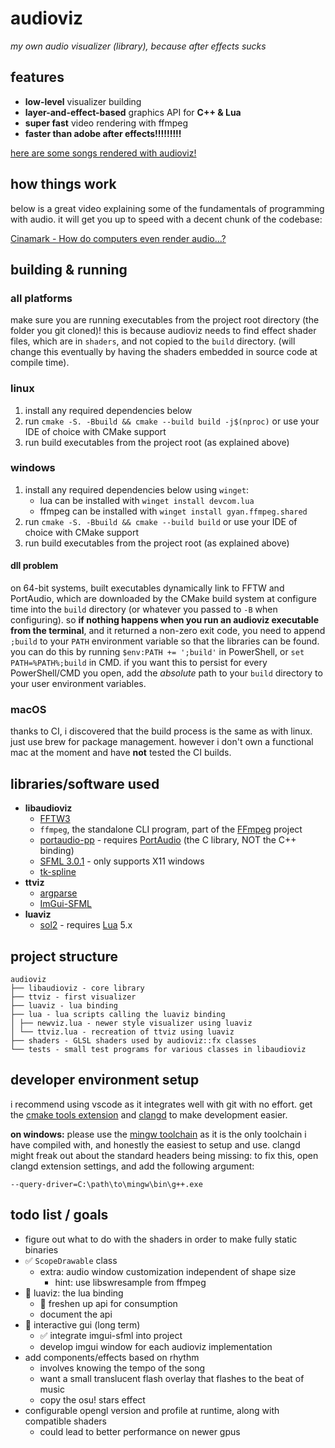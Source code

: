 # audioviz
*my own audio visualizer (library), because after effects sucks*

## features
- **low-level** visualizer building
- **layer-and-effect-based** graphics API for **C++ & Lua**
- **super fast** video rendering with ffmpeg
- **faster than adobe after effects!!!!!!!!!**

[here are some songs rendered with audioviz!](https://youtube.com/playlist?list=PLq63g2iq0LVvxNjjoYOL4GMTOdXEdHsBf)

## how things work
below is a great video explaining some of the fundamentals of programming with audio. it will get you up to speed with a decent chunk of the codebase:

[Cinamark - How do computers even render audio...?](https://youtu.be/md79DDofGVo)

## building & running

### all platforms
make sure you are running executables from the project root directory (the folder you git cloned)! this is because audioviz needs to find effect shader files, which are in `shaders`, and not copied to the `build` directory. (will change this eventually by having the shaders embedded in source code at compile time).

### linux
1. install any required dependencies below
2. run `cmake -S. -Bbuild && cmake --build build -j$(nproc)` or use your IDE of choice with CMake support
3. run build executables from the project root (as explained above)

### windows
1. install any required dependencies below using `winget`:
   - lua can be installed with `winget install devcom.lua`
   - ffmpeg can be installed with `winget install gyan.ffmpeg.shared`
2. run `cmake -S. -Bbuild && cmake --build build` or use your IDE of choice with CMake support
3. run build executables from the project root (as explained above)

#### dll problem
on 64-bit systems, built executables dynamically link to FFTW and PortAudio, which are downloaded by the CMake build system at configure time into the `build` directory (or whatever you passed to `-B` when configuring). so **if nothing happens when you run an audioviz executable from the terminal**, and it returned a non-zero exit code, you need to append `;build` to your `PATH` environment variable so that the libraries can be found. you can do this by running `$env:PATH += ';build'` in PowerShell, or `set PATH=%PATH%;build` in CMD. if you want this to persist for every PowerShell/CMD you open, add the *absolute* path to your `build` directory to your user environment variables.

### macOS
thanks to CI, i discovered that the build process is the same as with linux. just use brew for package management. however i don't own a functional mac at the moment and have **not** tested the CI builds.

## libraries/software used
- **libaudioviz**
  - [FFTW3](https://fftw.org)
  - `ffmpeg`, the standalone CLI program, part of the [FFmpeg](https://ffmpeg.org) project
  - [portaudio-pp](https://github.com/trustytrojan/portaudio-pp) - requires [PortAudio](https://www.portaudio.com) (the C library, NOT the C++ binding)
  - [SFML 3.0.1](https://github.com/SFML/SFML/tree/3.0.1) - only supports X11 windows
  - [tk-spline](https://github.com/ttk592/spline)
- **ttviz**
  - [argparse](https://github.com/p-ranav/argparse)
  - [ImGui-SFML](https://github.com/SFML/imgui-sfml)
- **luaviz**
  - [sol2](https://github.com/ThePhD/sol2) - requires [Lua](https://lua.org/) 5.x

## project structure
```
audioviz
├── libaudioviz - core library
├── ttviz - first visualizer
├── luaviz - lua binding
├── lua - lua scripts calling the luaviz binding
│ ├── newviz.lua - newer style visualizer using luaviz
│ └── ttviz.lua - recreation of ttviz using luaviz
├── shaders - GLSL shaders used by audioviz::fx classes
└── tests - small test programs for various classes in libaudioviz
```

## developer environment setup
i recommend using vscode as it integrates well with git with no effort. get the [cmake tools extension](https://marketplace.visualstudio.com/items?itemName=ms-vscode.cmake-tools) and [clangd](https://marketplace.visualstudio.com/items?itemName=llvm-vs-code-extensions.vscode-clangd) to make development easier.

**on windows:** please use the [mingw toolchain](https://github.com/niXman/mingw-builds-binaries/releases) as it is the only toolchain i have compiled with, and honestly the easiest to setup and use. clangd might freak out about the standard headers being missing: to fix this, open clangd extension settings, and add the following argument:
```
--query-driver=C:\path\to\mingw\bin\g++.exe
```

## todo list / goals
- figure out what to do with the shaders in order to make fully static binaries
- ✅️ `ScopeDrawable` class
  - extra: audio window customization independent of shape size
    - hint: use libswresample from ffmpeg
- 🔄 luaviz: the lua binding
  - 🔄 freshen up api for consumption
  - document the api
- 🔄 interactive gui (long term)
  - ✅️ integrate imgui-sfml into project
  - develop imgui window for each audioviz implementation
- add components/effects based on rhythm
  - involves knowing the tempo of the song
  - want a small translucent flash overlay that flashes to the beat of music
  - copy the osu! stars effect
- configurable opengl version and profile at runtime, along with compatible shaders
  - could lead to better performance on newer gpus
